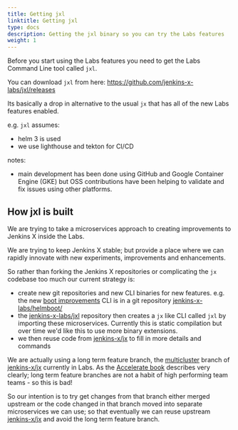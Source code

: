 ```yaml
---
title: Getting jxl
linktitle: Getting jxl
type: docs
description: Getting the jxl binary so you can try the Labs features
weight: 1
---
```


Before you start using the Labs features you need to get the Labs Command Line tool called `jxl`.

You can download `jxl` from here: https://github.com/jenkins-x-labs/jxl/releases

Its basically a drop in alternative to the usual `jx` that has all of the new Labs features enabled.

e.g. `jxl` assumes:

* helm 3 is used
* we use lighthouse and tekton for CI/CD

notes:
* main development has been done using GitHub and Google Container Engine (GKE) but OSS contributions have been helping to validate and fix issues using other platforms.

## How jxl is built

We are trying to take a microservices approach to creating improvements to Jenkins X inside the Labs.

We are trying to keep Jenkins X stable; but provide a place where we can rapidly innovate with new experiments, improvements and enhancements.

So rather than forking the Jenkins X repositories or complicating the `jx` codebase too much our current strategy is:

* create new git repositories and new CLI binaries for new features. e.g. the new [boot improvements](/docs/labs/boot/) CLI is in a git repository [jenkins-x-labs/helmboot/](https://github.com/jenkins-x-labs/helmboot/) 
* the [jenkins-x-labs/jxl](https://github.com/jenkins-x-labs/jxl) repository then creates a `jx` like CLI called `jxl` by importing these microservices. Currently this is static compilation but over time we'd like this to use more binary extensions.
* we then reuse code from [jenkins-x/jx](https://github.com/jenkins-x/jx/) to fill in more details and commands

We are actually using a long term feature branch, the [multicluster](https://github.com/jenkins-x/jx/tree/multicluster) branch of [jenkins-x/jx](https://github.com/jenkins-x/jx/tree/multicluster) currently in Labs. As the [Accelerate book](/docs/overview/accelerate/) describes very clearly; long term feature branches are not a habit of high performing team teams - so this is bad! 

So our intention is to try get changes from that branch either merged upstream or the code changed in that branch moved into separate microservices we can use; so that eventually we can reuse upstream [jenkins-x/jx](https://github.com/jenkins-x/jx/) and avoid the long term feature branch. 
